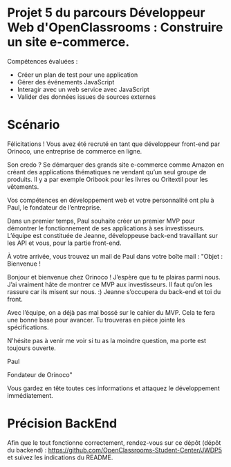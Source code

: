 # Projet 5 du parcours Développeur Web d'OpenClassrooms : Construire un site e-commerce.

Compétences évaluées :

- Créer un plan de test pour une application
- Gérer des événements JavaScript
- Interagir avec un web service avec JavaScript
- Valider des données issues de sources externes

# Scénario

Félicitations ! Vous avez été recruté en tant que développeur front-end par Orinoco, une entreprise de commerce en ligne.

Son credo ? Se démarquer des grands site e-commerce comme Amazon en créant des applications thématiques ne vendant qu’un seul groupe de produits.
Il y a par exemple Oribook pour les livres ou Oritextil pour les vêtements.

Vos compétences en développement web et votre personnalité ont plu à Paul, le fondateur de l’entreprise.

Dans un premier temps, Paul souhaite créer un premier MVP pour démontrer le fonctionnement de ses applications à ses investisseurs.
L’équipe est constituée de Jeanne, développeuse back-end travaillant sur les API et vous, pour la partie front-end.

À votre arrivée, vous trouvez un mail de Paul dans votre boîte mail :
"Objet : Bienvenue !

Bonjour et bienvenue chez Orinoco ! J’espère que tu te plairas parmi nous. J’ai vraiment hâte de montrer ce MVP aux investisseurs. Il faut qu’on les rassure car ils misent sur nous. :)
Jeanne s’occupera du back-end et toi du front.

Avec l’équipe, on a déjà pas mal bossé sur le cahier du MVP. Cela te fera une bonne base pour avancer. Tu trouveras en pièce jointe les spécifications.

N'hésite pas à venir me voir si tu as la moindre question, ma porte est toujours ouverte.

Paul

Fondateur de Orinoco"

Vous gardez en tête toutes ces informations et attaquez le développement immédiatement.

# Précision BackEnd

Afin que le tout fonctionne correctement, rendez-vous sur ce dépôt (dépôt du backend) : https://github.com/OpenClassrooms-Student-Center/JWDP5 et suivez les indications du README.
